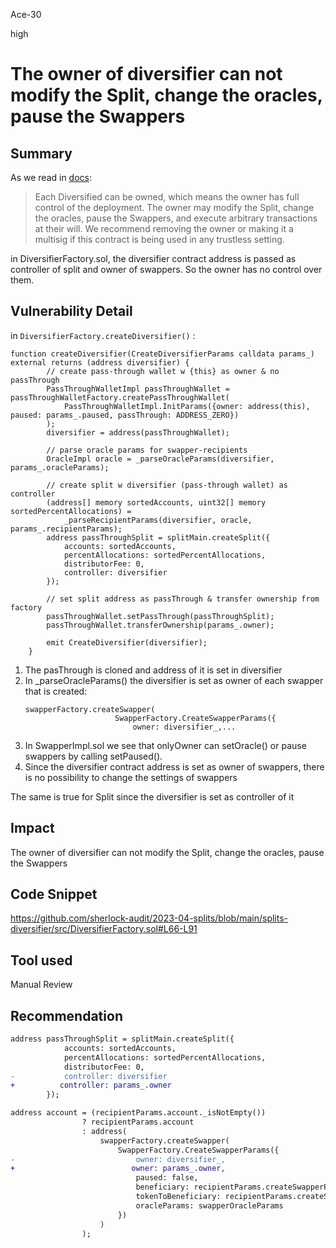 Ace-30

high

# The owner of diversifier can not modify the Split, change the oracles, pause the Swappers

## Summary
As we read in [docs](https://dev.docs.0xsplits.xyz/templates/diversifier#how-it-works):

> Each Diversified can be owned, which means the owner has full control of the deployment. The owner may modify the Split, change the oracles, pause the Swappers, and execute arbitrary transactions at their will. We recommend removing the owner or making it a multisig if this contract is being used in any trustless setting.

in DiversifierFactory.sol, the diversifier contract address is passed as controller of split and owner of swappers. So the owner has no control over them. 

## Vulnerability Detail
in `DiversifierFactory.createDiversifier()` :
```solidity
function createDiversifier(CreateDiversifierParams calldata params_) external returns (address diversifier) {
        // create pass-through wallet w {this} as owner & no passThrough
        PassThroughWalletImpl passThroughWallet = passThroughWalletFactory.createPassThroughWallet(
            PassThroughWalletImpl.InitParams({owner: address(this), paused: params_.paused, passThrough: ADDRESS_ZERO})
        );
        diversifier = address(passThroughWallet);

        // parse oracle params for swapper-recipients
        OracleImpl oracle = _parseOracleParams(diversifier, params_.oracleParams);

        // create split w diversifier (pass-through wallet) as controller
        (address[] memory sortedAccounts, uint32[] memory sortedPercentAllocations) =
            _parseRecipientParams(diversifier, oracle, params_.recipientParams);
        address passThroughSplit = splitMain.createSplit({
            accounts: sortedAccounts,
            percentAllocations: sortedPercentAllocations,
            distributorFee: 0,
            controller: diversifier
        });

        // set split address as passThrough & transfer ownership from factory
        passThroughWallet.setPassThrough(passThroughSplit);
        passThroughWallet.transferOwnership(params_.owner);

        emit CreateDiversifier(diversifier);
    }
```

1. The pasThrough is cloned and address of it is set in diversifier
2. In _parseOracleParams() the diversifier is set as owner of each swapper that is created:
    ```solidity
    swapperFactory.createSwapper(
                        SwapperFactory.CreateSwapperParams({
                            owner: diversifier_,...
    ```
3. In SwapperImpl.sol we see that onlyOwner can setOracle() or pause swappers by calling setPaused().
4. Since the diversifier contract address is set as owner of swappers, there is no possibility to change the settings of swappers

The same is true for Split since the diversifier is set as controller of it

## Impact
The owner of diversifier can not modify the Split, change the oracles, pause the Swappers

## Code Snippet
https://github.com/sherlock-audit/2023-04-splits/blob/main/splits-diversifier/src/DiversifierFactory.sol#L66-L91
## Tool used

Manual Review

## Recommendation
```diff
address passThroughSplit = splitMain.createSplit({
            accounts: sortedAccounts,
            percentAllocations: sortedPercentAllocations,
            distributorFee: 0,
-           controller: diversifier
+          controller: params_.owner
        });
```
```diff
address account = (recipientParams.account._isNotEmpty())
                ? recipientParams.account
                : address(
                    swapperFactory.createSwapper(
                        SwapperFactory.CreateSwapperParams({
-                           owner: diversifier_,
+                          owner: params_.owner,
                            paused: false,
                            beneficiary: recipientParams.createSwapperParams.beneficiary,
                            tokenToBeneficiary: recipientParams.createSwapperParams.tokenToBeneficiary,
                            oracleParams: swapperOracleParams
                        })
                    )
                );
```